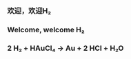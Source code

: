 ### 欢迎，欢迎H₂
### Welcome, welcome H₂
### 2 H₂ + HAuCl₄ → Au + 2 HCl + H₂O

<!--
**Linyunr/Linyunr** is a ✨ _special_ ✨ repository because its `README.md` (this file) appears on your GitHub profile.

- 这家伙是谁？急急现形！
- Who is this guy?Aparecium!

- 是琳匀没错了，一般只有很好很好的"Close friend"才这么称呼我。确实是谜一般的存在。
- This is Linyunr. Only my very close friends call me like this. She's indeed a mysterious existence.
- 微光破晓工程组的关键缔造者和创始人之一，现任微光破晓工程组创始层最高执政官兼任指挥层技术部部长。
- As one of the key founders and creators of the DAWIGHT TEAM, he is now the highest executive officer of the founding layer and also the head of the technical department of the command layer.
- 坐标中国重庆，喜欢全国范围内瞎逛。目前还是一个初中生，在浙涪友谊学校就读，学业不轻不重，消息回复会有延迟。
- He is located in Chongqing, China, and likes to wander around the country.Studying at Zhejiang-Fuling Friendship School.He is currently a junior high school student with neither heavy nor light academic workload, so there may be some delay in her reply.
